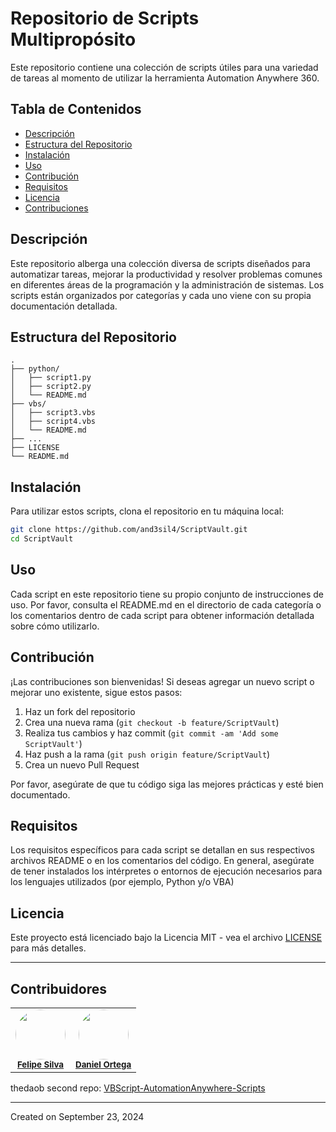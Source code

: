 # Repositorio de Scripts Multipropósito

Este repositorio contiene una colección de scripts útiles para una variedad de tareas al momento de utilizar la herramienta Automation Anywhere 360.

## Tabla de Contenidos

- [Descripción](#descripción)
- [Estructura del Repositorio](#estructura-del-repositorio)
- [Instalación](#instalación)
- [Uso](#uso)
- [Contribución](#contribución)
- [Requisitos](#requisitos)
- [Licencia](#licencia)
- [Contribuciones](#contribuidores)

## Descripción

Este repositorio alberga una colección diversa de scripts diseñados para automatizar tareas, mejorar la productividad y resolver problemas comunes en diferentes áreas de la programación y la administración de sistemas. Los scripts están organizados por categorías y cada uno viene con su propia documentación detallada.

## Estructura del Repositorio

```
.
├── python/
│   ├── script1.py
│   ├── script2.py
│   └── README.md
├── vbs/
│   ├── script3.vbs
│   ├── script4.vbs
│   └── README.md
├── ...
├── LICENSE
└── README.md
```

## Instalación

Para utilizar estos scripts, clona el repositorio en tu máquina local:

```bash
git clone https://github.com/and3sil4/ScriptVault.git
cd ScriptVault
```

## Uso

Cada script en este repositorio tiene su propio conjunto de instrucciones de uso. Por favor, consulta el README.md en el directorio de cada categoría o los comentarios dentro de cada script para obtener información detallada sobre cómo utilizarlo.

## Contribución

¡Las contribuciones son bienvenidas! Si deseas agregar un nuevo script o mejorar uno existente, sigue estos pasos:

1. Haz un fork del repositorio
2. Crea una nueva rama (`git checkout -b feature/ScriptVault`)
3. Realiza tus cambios y haz commit (`git commit -am 'Add some ScriptVault'`)
4. Haz push a la rama (`git push origin feature/ScriptVault`)
5. Crea un nuevo Pull Request

Por favor, asegúrate de que tu código siga las mejores prácticas y esté bien documentado.

## Requisitos

Los requisitos específicos para cada script se detallan en sus respectivos archivos README o en los comentarios del código. En general, asegúrate de tener instalados los intérpretes o entornos de ejecución necesarios para los lenguajes utilizados (por ejemplo, Python y/o VBA)

## Licencia

Este proyecto está licenciado bajo la Licencia MIT - vea el archivo [LICENSE](LICENSE) para más detalles.

---

## Contribuidores

<table>
  <tr>
    <td align="center">
      <a href="https://github.com/AND3SIL4">
        <img src="https://github.com/AND3SIL4.png?size=100" width="80" style="border-radius: 50%;"/>
      </a>
      <br />
      <sub><b><a href="https://github.com/AND3SIL4">Felipe Silva</a></b></sub>
    </td>
    <td align="center">
      <a href="https://github.com/thedaob">
        <img src="https://github.com/thedaob.png?size=100" width="80" style="border-radius:50%;"/>
      </a>
      <br />
      <sub><b><a href="https://github.com/thedaob">Daniel Ortega</a></b></sub>
    </td>
  </tr>
</table>

thedaob second repo: [VBScript-AutomationAnywhere-Scripts](https://github.com/Thedaob/VBScript-AutomationAnywhere-Scripts)

---

Created on September 23, 2024


